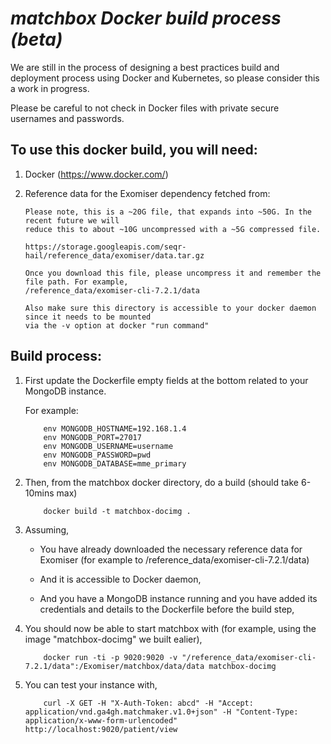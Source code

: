# <i>matchbox Docker build process (beta)</i>

We are still in the process of designing a best practices build and deployment process using Docker and Kubernetes, 
so please consider this a work in progress. 

Please be careful to not check in Docker files with private secure
usernames and passwords.

## To use this docker build, you will need:

1. Docker (https://www.docker.com/)

2. Reference data for the Exomiser dependency fetched from:
	```
	Please note, this is a ~20G file, that expands into ~50G. In the recent future we will
	reduce this to about ~10G uncompressed with a ~5G compressed file.
	
	https://storage.googleapis.com/seqr-hail/reference_data/exomiser/data.tar.gz
	
	Once you download this file, please uncompress it and remember the file path. For example,
	/reference_data/exomiser-cli-7.2.1/data
	
	Also make sure this directory is accessible to your docker daemon since it needs to be mounted
	via the -v option at docker "run command"
	```
	
	

## Build process:

1. First update the Dockerfile empty fields at the bottom related to your MongoDB instance.
	
	For example:
	
	```
		env MONGODB_HOSTNAME=192.168.1.4
		env MONGODB_PORT=27017
		env MONGODB_USERNAME=username
		env MONGODB_PASSWORD=pwd
		env MONGODB_DATABASE=mme_primary
	```
	
2. Then, from the matchbox docker directory, do a build (should take 6-10mins max)
	```
		docker build -t matchbox-docimg .
	```
	
3. Assuming,

	* You have already downloaded the necessary reference data for Exomiser (for example to /reference_data/exomiser-cli-7.2.1/data) 
	
	* And it is accessible to Docker daemon, 
	
	* And you have a MongoDB instance running and you have added its credentials and details to the Dockerfile before
the build step, 


4. You should now be able to start matchbox with (for example, using the image "matchbox-docimg" we built ealier),

	```
		docker run -ti -p 9020:9020 -v "/reference_data/exomiser-cli-7.2.1/data":/Exomiser/matchbox/data/data matchbox-docimg 
	``` 


5. You can test your instance with,
	
	```
		curl -X GET -H "X-Auth-Token: abcd" -H "Accept: application/vnd.ga4gh.matchmaker.v1.0+json" -H "Content-Type: application/x-www-form-urlencoded" http://localhost:9020/patient/view
	```



 